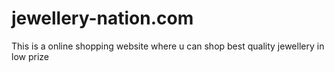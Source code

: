 # jewellery-nation.com
This is a online shopping website where u can shop best quality jewellery in low prize
